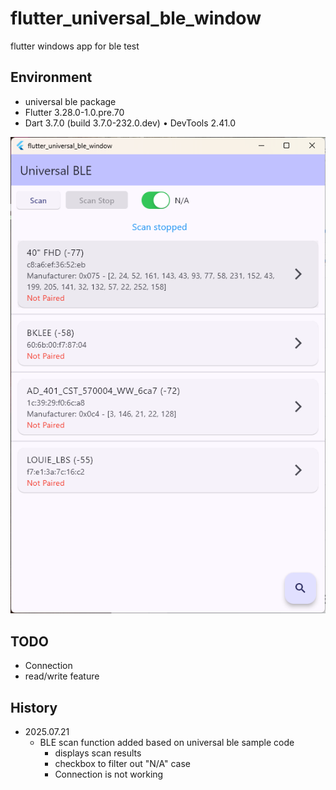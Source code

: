 # flutter_universal_ble_window

flutter windows app for ble test

## Environment
- universal ble package
- Flutter 3.28.0-1.0.pre.70
- Dart 3.7.0 (build 3.7.0-232.0.dev) • DevTools 2.41.0

![main_screen](flutter_universal_ble_window.png)

## TODO
- Connection
- read/write feature

## History
- 2025.07.21
  - BLE scan function added based on universal ble sample code
    - displays scan results
    - checkbox to filter out "N/A" case
    - Connection is not working

